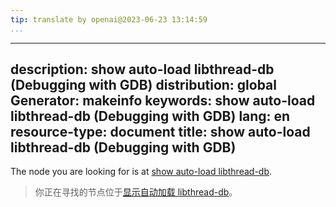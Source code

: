 ```yaml
---
tip: translate by openai@2023-06-23 13:14:59
...
```

---
description: show auto-load libthread-db (Debugging with GDB)
distribution: global
Generator: makeinfo
keywords: show auto-load libthread-db (Debugging with GDB)
lang: en
resource-type: document
title: show auto-load libthread-db (Debugging with GDB)
-------------------------------------------------------

The node you are looking for is at [show auto-load libthread-db](libthread_005fdb_002eso_002e1-file.html#show-auto_002dload-libthread_002ddb).

> 你正在寻找的节点位于[显示自动加载 libthread-db](libthread_005fdb_002eso_002e1-file.html#show-auto_002dload-libthread_002ddb)。
